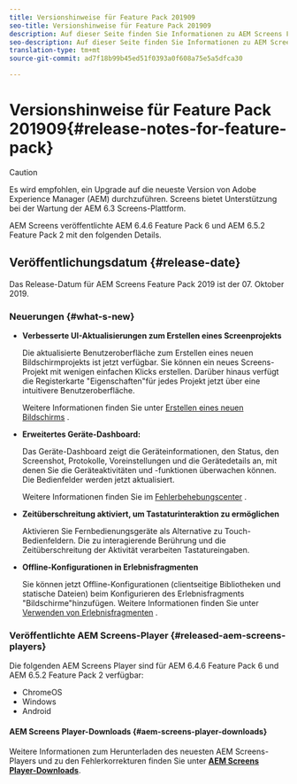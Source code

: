 ```yaml
---
title: Versionshinweise für Feature Pack 201909
seo-title: Versionshinweise für Feature Pack 201909
description: Auf dieser Seite finden Sie Informationen zu AEM Screens Feature Pack 2019, das am 31. Juli 2019 veröffentlicht wurde.
seo-description: Auf dieser Seite finden Sie Informationen zu AEM Screens Feature Pack 2019, das am 07. Oktober 2019 veröffentlicht wurde.
translation-type: tm+mt
source-git-commit: ad7f18b99b45ed51f0393a0f608a75e5a5dfca30

---
```



# Versionshinweise für Feature Pack 201909{#release-notes-for-feature-pack}

>[!CAUTION]
>
>Es wird empfohlen, ein Upgrade auf die neueste Version von Adobe Experience Manager (AEM) durchzuführen. Screens bietet Unterstützung bei der Wartung der AEM 6.3 Screens-Plattform.

AEM Screens veröffentlichte AEM 6.4.6 Feature Pack 6 und AEM 6.5.2 Feature Pack 2 mit den folgenden Details.

## Veröffentlichungsdatum {#release-date}

Das Release-Datum für AEM Screens Feature Pack 2019 ist der 07. Oktober 2019.

### Neuerungen {#what-s-new}

* **Verbesserte UI-Aktualisierungen zum Erstellen eines Screenprojekts**

   Die aktualisierte Benutzeroberfläche zum Erstellen eines neuen Bildschirmprojekts ist jetzt verfügbar. Sie können ein neues Screens-Projekt mit wenigen einfachen Klicks erstellen. Darüber hinaus verfügt die Registerkarte "Eigenschaften"für jedes Projekt jetzt über eine intuitivere Benutzeroberfläche.

   Weitere Informationen finden Sie unter [Erstellen eines neuen Bildschirms](creating-a-screens-project.md) .

* **Erweitertes Geräte-Dashboard:**

   Das Geräte-Dashboard zeigt die Geräteinformationen, den Status, den Screenshot, Protokolle, Voreinstellungen und die Gerätedetails an, mit denen Sie die Geräteaktivitäten und -funktionen überwachen können. Die Bedienfelder werden jetzt aktualisiert.

   Weitere Informationen finden Sie im [Fehlerbehebungscenter](monitoring-screens.md) .

* **Zeitüberschreitung aktiviert, um Tastaturinteraktion zu ermöglichen**

   Aktivieren Sie Fernbedienungsgeräte als Alternative zu Touch-Bedienfeldern. Die zu interagierende Berührung und die Zeitüberschreitung der Aktivität verarbeiten Tastatureingaben.

* **Offline-Konfigurationen in Erlebnisfragmenten**

   Sie können jetzt Offline-Konfigurationen (clientseitige Bibliotheken und statische Dateien) beim Konfigurieren des Erlebnisfragments "Bildschirme"hinzufügen.
Weitere Informationen finden Sie unter [Verwenden von Erlebnisfragmenten](experience-fragments-in-screens.md) .

### Veröffentlichte AEM Screens-Player {#released-aem-screens-players}

Die folgenden AEM Screens Player sind für AEM 6.4.6 Feature Pack 6 und AEM 6.5.2 Feature Pack 2 verfügbar:

* ChromeOS
* Windows
* Android

#### AEM Screens Player-Downloads {#aem-screens-player-downloads}

Weitere Informationen zum Herunterladen des neuesten AEM Screens-Players und zu den Fehlerkorrekturen finden Sie unter [**AEM Screens Player-Downloads**](https://download.macromedia.com/screens/).
